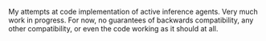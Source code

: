 My attempts at code implementation of active inference agents. Very much work in progress. For now, no guarantees of backwards compatibility, any other compatibility, or even the code working as it should at all.
